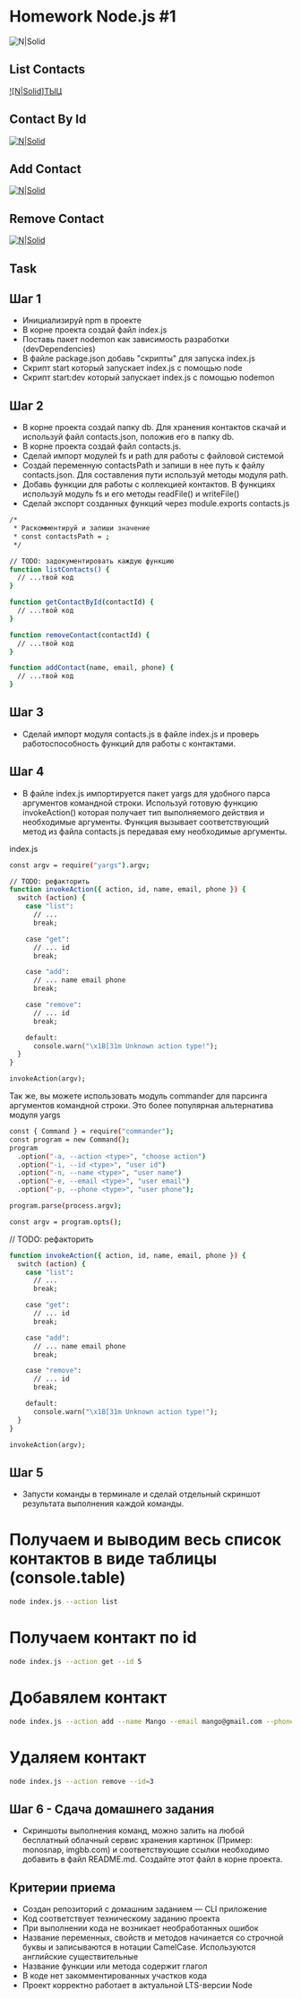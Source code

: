 # Homework Node.js #1

![N|Solid](https://cdn.iconscout.com/icon/free/png-512/nodejs-2-226035.png?f=avif&w=256)

## List Contacts

[![N|Solid]ТЫЦ](https://api.monosnap.com/file/download?id=7AGSHIH9CVTNVH3ycJ9zmEV5SUMRtO)

## Contact By Id

[![N|Solid](https://api.monosnap.com/file/download?id=efbNSK84aBgBEgncl6SnraROVL5x70)](https://monosnap.com/file/efbNSK84aBgBEgncl6SnraROVL5x70)

## Add Contact

[![N|Solid](https://api.monosnap.com/file/download?id=7AGSHIH9CVTNVH3ycJ9zmEV5SUMRtO)](https://monosnap.com/file/7AGSHIH9CVTNVH3ycJ9zmEV5SUMRtO)

## Remove Contact

[![N|Solid](https://api.monosnap.com/file/download?id=di0S0eAlvSFcifRtetbkcjtJtWosjp)](https://monosnap.com/file/di0S0eAlvSFcifRtetbkcjtJtWosjp)

## Task

## Шаг 1

- Инициализируй npm в проекте
- В корне проекта создай файл index.js
- Поставь пакет nodemon как зависимость разработки (devDependencies)
- В файле package.json добавь "скрипты" для запуска index.js
- Скрипт start который запускает index.js с помощью node
- Скрипт start:dev который запускает index.js с помощью nodemon

## Шаг 2

- В корне проекта создай папку db. Для хранения контактов скачай и используй файл contacts.json, положив его в папку db.
- В корне проекта создай файл contacts.js.
- Сделай импорт модулей fs и path для работы с файловой системой
- Создай переменную contactsPath и запиши в нее путь к файлу contacts.json. Для составления пути используй методы модуля path.
- Добавь функции для работы с коллекцией контактов. В функциях используй модуль fs и его методы readFile() и writeFile()
- Сделай экспорт созданных функций через module.exports
  contacts.js

```sh
/*
 * Раскомментируй и запиши значение
 * const contactsPath = ;
 */

// TODO: задокументировать каждую функцию
function listContacts() {
  // ...твой код
}

function getContactById(contactId) {
  // ...твой код
}

function removeContact(contactId) {
  // ...твой код
}

function addContact(name, email, phone) {
  // ...твой код
}
```

## Шаг 3

- Сделай импорт модуля contacts.js в файле index.js и проверь работоспособность функций для работы с контактами.

## Шаг 4

- В файле index.js импортируется пакет yargs для удобного парса аргументов командной строки. Используй готовую функцию invokeAction() которая получает тип выполняемого действия и необходимые аргументы. Функция вызывает соответствующий метод из файла contacts.js передавая ему необходимые аргументы.

index.js

```sh
const argv = require("yargs").argv;

// TODO: рефакторить
function invokeAction({ action, id, name, email, phone }) {
  switch (action) {
    case "list":
      // ...
      break;

    case "get":
      // ... id
      break;

    case "add":
      // ... name email phone
      break;

    case "remove":
      // ... id
      break;

    default:
      console.warn("\x1B[31m Unknown action type!");
  }
}

invokeAction(argv);
```

Так же, вы можете использовать модуль commander для парсинга аргументов командной строки. Это более популярная альтернатива модуля yargs

```sh
const { Command } = require("commander");
const program = new Command();
program
  .option("-a, --action <type>", "choose action")
  .option("-i, --id <type>", "user id")
  .option("-n, --name <type>", "user name")
  .option("-e, --email <type>", "user email")
  .option("-p, --phone <type>", "user phone");

program.parse(process.argv);

const argv = program.opts();
```

// TODO: рефакторить

```sh
function invokeAction({ action, id, name, email, phone }) {
  switch (action) {
    case "list":
      // ...
      break;

    case "get":
      // ... id
      break;

    case "add":
      // ... name email phone
      break;

    case "remove":
      // ... id
      break;

    default:
      console.warn("\x1B[31m Unknown action type!");
  }
}

invokeAction(argv);
```

## Шаг 5

- Запусти команды в терминале и сделай отдельный скриншот результата выполнения каждой команды.

# Получаем и выводим весь список контактов в виде таблицы (console.table)

```sh
node index.js --action list
```

# Получаем контакт по id

```sh
node index.js --action get --id 5
```

# Добавялем контакт

```sh
node index.js --action add --name Mango --email mango@gmail.com --phone 322-22-22
```

# Удаляем контакт

```sh
node index.js --action remove --id=3
```

## Шаг 6 - Сдача домашнего задания

- Скриншоты выполнения команд, можно залить на любой бесплатный облачный сервис хранения картинок (Пример: monosnap, imgbb.com) и соответствующие ссылки необходимо добавить в файл README.md. Создайте этот файл в корне проекта.

## Критерии приема

- Создан репозиторий с домашним заданием — CLI приложение
- Код соответствует техническому заданию проекта
- При выполнении кода не возникает необработанных ошибок
- Название переменных, свойств и методов начинается со строчной буквы и записываются в нотации CamelCase. Используются английские существительные
- Название функции или метода содержит глагол
- В коде нет закомментированных участков кода
- Проект корректно работает в актуальной LTS-версии Node
